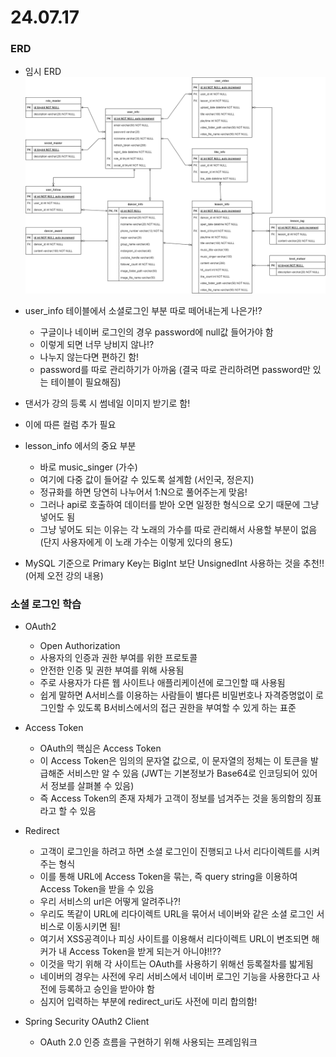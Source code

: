 # 24.07.17

### ERD

- 임시 ERD
    ![ERD.PNG](./img/ERD.PNG)

- user_info 테이블에서 소셜로그인 부분 따로 떼어내는게 나은가!? 
    - 구글이나 네이버 로그인의 경우 password에 null값 들어가야 함
    - 이렇게 되면 너무 낭비지 않나!?
    - 나누지 않는다면 편하긴 함!
    - password를 따로 관리하기가 아까움 (결국 따로 관리하려면 password만 있는 테이블이 필요해짐)
- 댄서가 강의 등록 시 썸네일 이미지 받기로 함!
- 이에 따른 컬럼 추가 필요
- lesson_info 에서의 중요 부분
    - 바로 music_singer (가수)
    - 여기에 다중 값이 들어갈 수 있도록 설계함 (서인국, 정은지)
    - 정규화를 하면 당연히 나누어서 1:N으로 풀어주는게 맞음!
    - 그러나 api로 호출하여 데이터를 받아 오면 일정한 형식으로 오기 때문에 그냥 넣어도 됨
    - 그냥 넣어도 되는 이유는 각 노래의 가수를 따로 관리해서 사용할 부분이 없음 (단지 사용자에게 이 노래 가수는 이렇게 있다의 용도)

- MySQL 기준으로 Primary Key는 BigInt 보단 UnsignedInt 사용하는 것을 추천!! (어제 오전 강의 내용)

### 소셜 로그인 학습

- OAuth2
    - Open Authorization
    - 사용자의 인증과 권한 부여를 위한 프로토콜
    - 안전한 인증 및 권한 부여를 위해 사용됨
    - 주로 사용자가 다른 웹 사이트나 애플리케이션에 로그인할 때 사용됨
    - 쉽게 말하면 A서비스를 이용하는 사람들이 별다른 비밀번호나 자격증명없이 로그인할 수 있도록 B서비스에서의 접근 권한을 부여할 수 있게 하는 표준

- Access Token
    - OAuth의 핵심은 Access Token
    - 이 Access Token은 임의의 문자열 값으로, 이 문자열의 정체는 이 토큰을 발급해준 서비스만 알 수 있음 (JWT는 기본정보가 Base64로 인코딩되어 있어서 정보를 살펴볼 수 있음)
    - 즉 Access Token의 존재 자체가 고객이 정보를 넘겨주는 것을 동의함의 징표라고 할 수 있음

- Redirect
    - 고객이 로그인을 하려고 하면 소셜 로그인이 진행되고 나서 리다이렉트를 시켜주는 형식
    - 이를 통해 URL에 Access Token을 묶는, 즉 query string을 이용하여 Access Token을 받을 수 있음
    - 우리 서비스의 url은 어떻게 알려주나?!
    - 우리도 똑같이 URL에 리다이렉트 URL을 묶어서 네이버와 같은 소셜 로그인 서비스로 이동시키면 됨!
    - 여기서 XSS공격이나 피싱 사이트를 이용해서 리다이렉트 URL이 변조되면 해커가 내 Access Token을 받게 되는거 아니야!!??
    - 이것을 막기 위해 각 사이트는 OAuth를 사용하기 위해선 등록절차를 밟게됨
    - 네이버의 경우는 사전에 우리 서비스에서 네이버 로그인 기능을 사용한다고 사전에 등록하고 승인을 받아야 함
    - 심지어 입력하는 부분에 redirect_uri도 사전에 미리 합의함!

- Spring Security OAuth2 Client
    - OAuth 2.0 인증 흐름을 구현하기 위해 사용되는 프레임워크